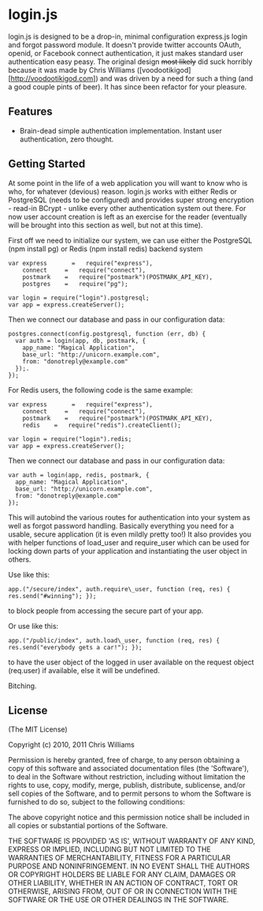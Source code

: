 # login.js

login.js is designed to be a drop-in, minimal configuration express.js login and forgot password module. It doesn't provide twitter accounts OAuth, openid, or Facebook connect authentication, it just makes standard user authentication easy peasy. The original design <strike>most likely</strike> did suck horribly because it was made by Chris Williams ([voodootikigod][http://voodootikigod.com]) and was driven by a need for such a thing (and a good couple pints of beer). It has since been refactor for your pleasure. 

## Features

  * Brain-dead simple authentication implementation. Instant user authentication, zero thought.


## Getting Started

At some point in the life of a web application you will want to know who is who, for whatever (devious) reason. login.js works with either Redis or PostgreSQL (needs to be configured) and provides super strong encryption - read-in BCrypt - unlike every other authentication system out there. For now user account creation is left as an exercise for the reader (eventually will be brought into this section as well, but not at this time).

First off we need to initialize our system, we can use either the PostgreSQL (npm install pg) or Redis (npm install redis) backend system

    var express       =   require("express"), 
        connect     =   require("connect"), 
        postmark    =   require("postmark")(POSTMARK_API_KEY), 
        postgres    =   require("pg");
    
    var login = require("login").postgresql;
    var app = express.createServer();
    
Then we connect our database and pass in our configuration data:

    postgres.connect(config.postgresql, function (err, db) {
      var auth = login(app, db, postmark, { 
        app_name: "Magical Application", 
        base_url: "http://unicorn.example.com", 
        from: "donotreply@example.com"
      });.
    });

For Redis users, the following code is the same example:

    var express       =   require("express"), 
        connect     =   require("connect"), 
        postmark    =   require("postmark")(POSTMARK_API_KEY), 
        redis    =   require("redis").createClient();

    var login = require("login").redis;
    var app = express.createServer();

Then we connect our database and pass in our configuration data:

    var auth = login(app, redis, postmark, { 
      app_name: "Magical Application", 
      base_url: "http://unicorn.example.com", 
      from: "donotreply@example.com"
    });

This will autobind the various routes for authentication into your system as well as forgot password handling. Basically everything you need for a usable, secure application (it is even mildly pretty too!) It also provides you with helper functions of load\_user and require\_user which can be used for locking down parts of your application and instantiating the user object in others. 

Use like this:

    app.("/secure/index", auth.require\_user, function (req, res) { res.send("#winning"); });

to block people from accessing the secure part of your app.

Or use like this:

    app.("/public/index", auth.load\_user, function (req, res) { res.send("everybody gets a car!"); });

to have the user object of the logged in user available on the request object (req.user) if available, else it will be undefined. 

Bitching.

## License 

(The MIT License)

Copyright (c) 2010, 2011 Chris Williams

Permission is hereby granted, free of charge, to any person obtaining
a copy of this software and associated documentation files (the
'Software'), to deal in the Software without restriction, including
without limitation the rights to use, copy, modify, merge, publish,
distribute, sublicense, and/or sell copies of the Software, and to
permit persons to whom the Software is furnished to do so, subject to
the following conditions:

The above copyright notice and this permission notice shall be
included in all copies or substantial portions of the Software.

THE SOFTWARE IS PROVIDED 'AS IS', WITHOUT WARRANTY OF ANY KIND,
EXPRESS OR IMPLIED, INCLUDING BUT NOT LIMITED TO THE WARRANTIES OF
MERCHANTABILITY, FITNESS FOR A PARTICULAR PURPOSE AND NONINFRINGEMENT.
IN NO EVENT SHALL THE AUTHORS OR COPYRIGHT HOLDERS BE LIABLE FOR ANY
CLAIM, DAMAGES OR OTHER LIABILITY, WHETHER IN AN ACTION OF CONTRACT,
TORT OR OTHERWISE, ARISING FROM, OUT OF OR IN CONNECTION WITH THE
SOFTWARE OR THE USE OR OTHER DEALINGS IN THE SOFTWARE.